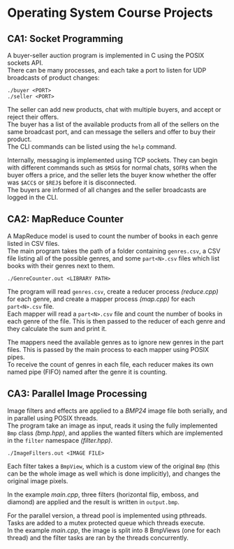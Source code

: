# Operating System Course Projects

## CA1: Socket Programming

A buyer-seller auction program is implemented in C using the POSIX sockets API.  
There can be many processes, and each take a port to listen for UDP broadcasts of product changes:

```text
./buyer <PORT>
./seller <PORT>
```

The seller can add new products, chat with multiple buyers, and accept or reject their offers.  
The buyer has a list of the available products from all of the sellers on the same broadcast port, and can message the sellers and offer to buy their product.  
The CLI commands can be listed using the `help` command.

Internally, messaging is implemented using TCP sockets. They can begin with different commands such as `$MSG$` for normal chats, `$OFR$` when the buyer offers a price, and the seller lets the buyer know whether the offer was `$ACC$` or `$REJ$` before it is disconnected.  
The buyers are informed of all changes and the seller broadcasts are logged in the CLI.

## CA2: MapReduce Counter

A MapReduce model is used to count the number of books in each genre listed in CSV files.  
The main program takes the path of a folder containing `genres.csv`, a CSV file listing all of the possible genres, and some `part<N>.csv` files which list books with their genres next to them.

```text
./GenreCounter.out <LIBRARY PATH>
```

The program will read `genres.csv`, create a reducer process *(reduce.cpp)* for each genre, and create a mapper process *(map.cpp)* for each `part<N>.csv` file.  
Each mapper will read a `part<N>.csv` file and count the number of books in each genre of the file. This is then passed to the reducer of each genre and they calculate the sum and print it.

The mappers need the available genres as to ignore new genres in the part files. This is passed by the main process to each mapper using POSIX pipes.  
To receive the count of genres in each file, each reducer makes its own named pipe (FIFO) named after the genre it is counting.

## CA3: Parallel Image Processing

Image filters and effects are applied to a *BMP24* image file both serially, and in parallel using POSIX threads.  
The program take an image as input, reads it using the fully implemented `Bmp` class *(bmp.hpp)*, and applies the wanted filters which are implemented in the `filter` namespace *(filter.hpp)*.

```text
./ImageFilters.out <IMAGE FILE>
```

Each filter takes a `BmpView`, which is a custom view of the original `Bmp` (this can be the whole image as well which is done implicitly), and changes the original image pixels.  

In the example *main.cpp*, three filters (horizontal flip, emboss, and diamond) are applied and the result is written in `output.bmp`.

For the parallel version, a thread pool is implemented using pthreads.  
Tasks are added to a mutex protected queue which threads execute.  
In the example *main.cpp*, the image is split into 8 BmpViews (one for each thread) and the filter tasks are ran by the threads concurrently.
